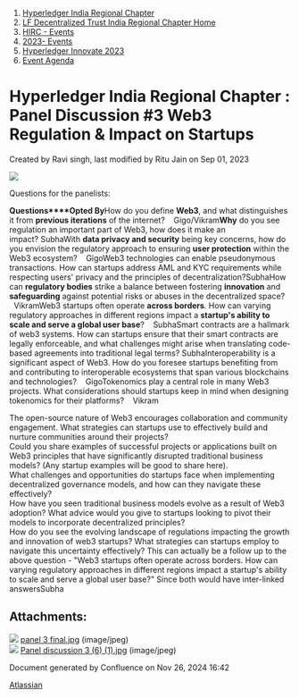 1. [Hyperledger India Regional Chapter](index.html)
2. [LF Decentralized Trust India Regional Chapter Home](LF-Decentralized-Trust-India-Regional-Chapter-Home_19169282.html)
3. [HIRC - Events](HIRC---Events_19169346.html)
4. [2023- Events](2023--Events_19170522.html)
5. [Hyperledger Innovate 2023](Hyperledger-Innovate-2023_19171049.html)
6. [Event Agenda](Event-Agenda_19171152.html)

# Hyperledger India Regional Chapter : Panel Discussion #3 Web3 Regulation &amp; Impact on Startups

Created by Ravi singh, last modified by Ritu Jain on Sep 01, 2023

![](attachments/19171159/19171219.jpg?height=400)

Questions for the panelists:

**Questions****Opted By**How do you define **Web3**, and what distinguishes it from **previous iterations** of the internet?    Gigo/Vikram**Why** do you see regulation an important part of Web3, how does it make an impact? SubhaWith **data privacy and security** being key concerns, how do you envision the regulatory approach to ensuring **user protection** within the Web3 ecosystem?    GigoWeb3 technologies can enable pseudonymous transactions. How can startups address AML and KYC requirements while respecting users' privacy and the principles of decentralization?SubhaHow can **regulatory bodies** strike a balance between fostering **innovation** and **safeguarding** against potential risks or abuses in the decentralized space?    VikramWeb3 startups often operate **across borders**. How can varying regulatory approaches in different regions impact a **startup's ability to scale and serve a global user base**?    SubhaSmart contracts are a hallmark of web3 systems. How can startups ensure that their smart contracts are legally enforceable, and what challenges might arise when translating code-based agreements into traditional legal terms? SubhaInteroperability is a significant aspect of Web3. How do you foresee startups benefiting from and contributing to interoperable ecosystems that span various blockchains and technologies?    GigoTokenomics play a central role in many Web3 projects. What considerations should startups keep in mind when designing tokenomics for their platforms?    Vikram

The open-source nature of Web3 encourages collaboration and community engagement. What strategies can startups use to effectively build and nurture communities around their projects?      
Could you share examples of successful projects or applications built on Web3 principles that have significantly disrupted traditional business models? (Any startup examples will be good to share here).      
What challenges and opportunities do startups face when implementing decentralized governance models, and how can they navigate these effectively?  
How have you seen traditional business models evolve as a result of Web3 adoption? What advice would you give to startups looking to pivot their models to incorporate decentralized principles?      
How do you see the evolving landscape of regulations impacting the growth and innovation of web3 startups? What strategies can startups employ to navigate this uncertainty effectively? This can actually be a follow up to the above question - "Web3 startups often operate across borders. How can varying regulatory approaches in different regions impact a startup's ability to scale and serve a global user base?" Since both would have inter-linked answersSubha

## Attachments:

![](images/icons/bullet_blue.gif) [panel 3 final.jpg](attachments/19171159/19171192.jpg) (image/jpeg)  
![](images/icons/bullet_blue.gif) [Panel discussion 3 (6) (1).jpg](attachments/19171159/19171219.jpg) (image/jpeg)

Document generated by Confluence on Nov 26, 2024 16:42

[Atlassian](http://www.atlassian.com/)
